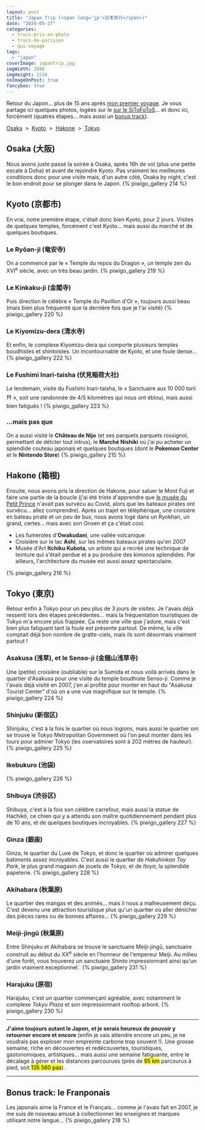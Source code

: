 ```yaml
---
layout: post
title: "Japan Trip (<span lang='jp'>日本旅行</span>)"
date: "2024-05-27"
categories: 
  - trucs-pris-en-photo
  - trucs-de-parisien
  - qui-voyage
tags: 
  - "japon"
coverImage: japantrip.jpg
imgWidth: 2048
imgHeight: 1536
noImageOnPost: true
fancybox: true
---
```


Retour du Japon... plus de 15&nbsp;ans après <a href="/2015/11/mon-carnet-du-japon/">mon premier voyage</a>.
Je vous partage ici quelques photos, logées sur le <a href="https://sitofotos.6x8.org/index.php?/category/213">sur le SiToFoToS</a>... et donc ici, forcément (quatres étapes... mais aussi un <a href="#franponais" lang="en">bonus track</a>).

<nav style="background:none;border:none">
  <a href="#osaka">Osaka</a>
  &nbsp;<span aria-hidden="true">&gt;</span>&nbsp;
  <a href="#kyoto">Kyoto</a>
  &nbsp;<span aria-hidden="true">&gt;</span>&nbsp;
  <a href="#hakone">Hakone</a>
  &nbsp;<span aria-hidden="true">&gt;</span>&nbsp;
  <a href="#tokyo">Tokyo</a>
</nav>

<h2 id="osaka">Osaka (<span lang="jp">大阪</span>)</h2>

Nous avons juste passé la soirée à Osaka, après 16h de vol (plus une petite escale à Doha) et avant de rejoindre Kyoto. Pas vraiment les meilleures conditions donc pour une visite mais, d'un autre côté, Osaka <span lang="en">by night</span>, c'est le bon endroit pour se plonger dans le Japon.
{% piwigo_gallery 214 %}

<h2 id="kyoto">Kyoto (<span lang="jp">京都市</span>)</h2>

En vrai, notre première étape, c'était donc bien Kyoto, pour 2&nbsp;jours.
Visites de quelques temples, forcément c'est Kyoto... mais aussi du marché et de quelques boutiques.

### Le Ryōan-ji (<span lang="jp">竜安寺</span>)
On a commencé par le «&nbsp;Temple du repos du Dragon&nbsp;», un temple zen du XVI<sup>e</sup>&nbsp;siècle, avec un très beau jardin.
{% piwigo_gallery 219 %}

### Le Kinkaku-ji (<span lang="jp">金閣寺</span>)
Puis direction le célèbre «&nbsp;Temple du Pavillon d'Or&nbsp;», toujours aussi beau (mais bien plus fréquenté que la dernière fois que je l'ai visité)
{% piwigo_gallery 220 %}

### Le Kiyomizu-dera (<span lang="jp">清水寺</span>)
Et enfin, le complexe Kiyomizu-dera qui comporte plusieurs temples boudhistes et shintoistes. Un incontournable de Kyoto, et une foule dense...
{% piwigo_gallery 222 %}

### Le Fushimi Inari-taisha (<span lang="jp">伏見稲荷大社</span>)
Le lendemain, visite du Fushimi Inari-taisha, le «&nbsp;Sanctuaire aux 10&nbsp;000 torii <span aria-hidden="true">⛩️</span>&nbsp;», soit une randonnée de 4/5 kilomètres qui nous ont ébloui, mais aussi bien fatigués&nbsp;!
{% piwigo_gallery 223 %}

### ...mais pas que
On a aussi visité le <strong>Château de Nijo</strong> (et ses parquets parquets rossignol, permettant de détcter tout intrus), le <strong>Marché Nishiki</strong> où j'ai pu acheter un splendide couteau japonais et quelques boutiques (dont le <strong>Pokemon Center</strong> et le <strong>Nintendo Store</strong>)
{% piwigo_gallery 215 %}

<h2 id="hakone">Hakone (<span lang="jp">箱根</span>)</h2>

Ensuite, nous avons pris la direction de Hakone, pour saluer le Mont Fuji et faire une partie de la boucle (j'ai été triste d'apprendre que <a href="https://sitofotos.6x8.org/index.php?/tags/780-petit_prince">le musée du Petit Prince</a> n'avait pas survécu au <abbr>Covid</abbr>, alors que les bateaux pirates ont survécu... allez comprendre). Après un trajet en téléphérique, une croisière en bateau pirate et un peu de bus, nous avons logé dans un Ryokhan, un grand, certes... mais avec son Onsen et ça c'était cool.
<ul>
  <li>Les fumeroles d'<strong>Owakudani</strong>, une vallée volcanique</li>
  <li>Croisière sur le lac <strong>Ashi</strong>, sur les mêmes bateaux pirates qu'en 2007</li>
  <li>Musée d'Art <strong>Itchiku Kubota</strong>, un artiste qui a recréé une technique de teinture qui s'était perdue et a pu produire des kimonos splendides. Par ailleurs, l'architecture du musée est aussi assez spectaculaire.</li>
</ul>
{% piwigo_gallery 216 %}

<h2 id="tokyo">Tokyo (<span lang="jp">東京</span>)</h2>
Retour enfin à Tokyo pour un peu plus de 3&nbsp;jours de visites. Je l'avais déjà ressenti lors des étapes précédentes... mais la fréquentation touristiques de Tokyo m'a encore plus frappée. Ça reste une ville que j'adore, mais c'est bien plus fatiguant tant la foule est présente partout. De même, la ville comptait déjà bon nombre de gratte-ciels, mais ils sont désormais vraiment partout&nbsp;!

### Asakusa (<span lang="jp">浅草</span>), et le Senso-ji (<span lang="jp">金龍山浅草寺</span>)

Une (petite) croisière (oubliable) sur la Sumida et nous voilà arrivés dans le quartier d'Asakusa pour une visite du temple boudhiste Senso-ji. Comme je l'avais déjà visité en 2007, j'en ai profité pour monter en haut du <span lang="en">"Asakusa Tourist Center"</span> d'où on a une vue magnifique sur le temple.
{% piwigo_gallery 224 %}

### Shinjuku (<span lang="jp">新宿区</span>)

Shinjuku, c'est à la fois le quartier où nous logions, mais aussi le quartier om se trouve le <span lang="en">Tokyo Metropolitan Government</span> où l'on peut monter dans les tours pour admirer Tokyo (les oservatoires sont à 202&nbsp;mètres de hauteur).
{% piwigo_gallery 225 %}

### Ikebukuro (<span lang="jp">池袋</span>)
{% piwigo_gallery 226 %}

### Shibuya (<span lang="jp">渋谷区</span>)
Shibuya, c'est à la fois son célèbre carrefour, mais aussi la statue de Hachikō, ce chien qui y a attendu son maître quotidiennement pendant plus de 10&nbsp;ans, et de quelques boutiques incroyables.
{% piwigo_gallery 227 %}

### Ginza (<span lang="jp">銀座</span>)
Ginza, le quartier du Luxe de Tokyo, et donc le quartier où admirer quelques batiments assez incroyables. C'est aussi le quartier de <em lang="en">Hakuhinkan Toy Park</em>, le plus grand magasin de jouets de Tokyo, et de <em>Itoya</em>, la splendide papeterie.
{% piwigo_gallery 228 %}

### Akihabara (<span lang="jp">秋葉原</span>)
Le quartier des mangas et des animés... mais il nous a malheusement déçu. C'est devenu une attraction touristique plus qu'un quartier où aller dénicher des pièces rares ou de bonnes affaires...
{% piwigo_gallery 229 %}

### Meiji-jingū (<span lang="jp">秋葉原</span>)
Entre Shinjuku et Akihabara se trouve le sanctuaire Meiji-jingū, sanctuaire construit au début du XX<sup>e</sup> siècle en l'honneur de l'empereur Meiji. Au milieu d'une forêt, vous trouverez un sanctuaire Shinto impressionnant ainsi qu'un jardin vraiment exceptionnel.`
{% piwigo_gallery 231 %}

### Harajuku (<span lang="jp">原宿</span>)
Harajuku, c'est un quartier commerçant agréable, avec notamment le complexe <em lang="en">Tokyu Plaza</em> et son impressionnant <span lang="en">rooftop</span> arboré.
{% piwigo_gallery 230 %}

<hr />

<strong>J'aime toujours autant le Japon, et je serais heureux de pouvoir y retourner encore et encore</strong> (enfin je vais attendre encore un peu, je ne voudrais pas exploser mon empreinte carbone trop souvent&nbsp;!). Une grosse semaine, riche en découvertes et redécouvertes, touristiques, gastonomiques, artistiques... mais aussi une semaine fatiguante, entre le décalage à gérer et les distances parcourues (près de <mark>95&nbsp;km</mark> parcourus à pied, soit <mark>135&nbsp;560&nbsp;pas</mark>).

<hr />

<h2 id="franponais"><span lang="en">Bonus track</span>: le Franponais</h2>
Les japonais aime la France et le Français... comme je l'avais fait en 2007, je me suis de nouveau amusé à collectionner les enseignes et marques utilisant notre langue...
{% piwigo_gallery 218 %}

